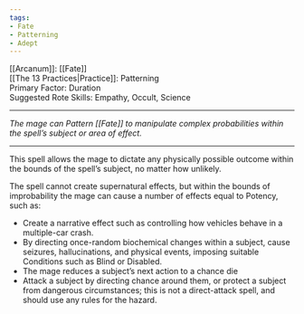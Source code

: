```yaml
---
tags:
- Fate
- Patterning
- Adept
---
```


[[Arcanum]]: [[Fate]]\
[[The 13 Practices|Practice]]: Patterning\
Primary Factor: Duration\
Suggested Rote Skills: Empathy, Occult, Science

---

_The mage can Pattern [[Fate]] to manipulate complex probabilities within the spell’s subject or area of effect._

---

This spell allows the mage to dictate any physically possible outcome within the bounds of the spell’s subject, no matter how unlikely.

The spell cannot create supernatural effects, but within the bounds of improbability the mage can cause a number of effects equal to Potency, such as:
- Create a narrative effect such as controlling how vehicles behave in a multiple-car crash.
- By directing once-random biochemical changes within a subject, cause seizures, hallucinations, and physical events, imposing suitable Conditions such as Blind or Disabled.
- The mage reduces a subject’s next action to a chance die
- Attack a subject by directing chance around them, or protect a subject from dangerous circumstances; this is not a direct-attack spell, and should use any rules for the hazard.
